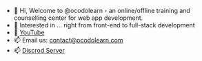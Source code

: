 - 👋 Hi, Welcome to @ocodolearn - an online/offline training and counselling center for web app development.
- 👀 Interested in ... right from front-end to full-stack development
- 👀 [YouTube](https://www.youtube.com/channel/UChjjGNRoxjOyoy64jinpNPg/)
- 📫 Email us: contact@ocodolearn.com
- 📫 [Discrod Server](https://discord.gg/y8R4syEGbf)

<!---
ocodolearn/ocodolearn is a ✨ special ✨ repository because its `README.md` (this file) appears on your GitHub profile.
You can click the Preview link to take a look at your changes.
--->
